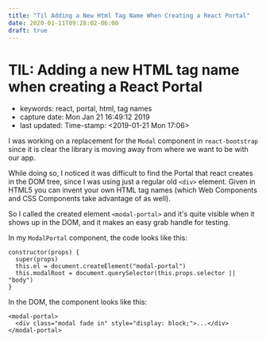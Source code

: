 ```yaml
---
title: "Til Adding a New Html Tag Name When Creating a React Portal"
date: 2020-01-11T09:28:02-06:00
draft: true
---
```


# TIL: Adding a new HTML tag name when creating a React Portal

* keywords: react, portal, html, tag names
* capture date: Mon Jan 21 16:49:12 2019
* last updated: Time-stamp: &lt;2019-01-21 Mon 17:06&gt;

I was working on a replacement for the `Modal` component in `react-bootstrap` since it is clear the library is moving away from where we want to be with our app.

While doing so, I noticed it was difficult to find the Portal that react creates in the DOM tree, since I was using just a regular old `<div>` element. Given in HTML5 you can invent your own HTML tag names \(which Web Components and CSS Components take advantage of as well\).

So I called the created element `<modal-portal>` and it's quite visible when it shows up in the DOM, and it makes an easy grab handle for testing.

In my `ModalPortal` component, the code looks like this:

```text
constructor(props) {
  super(props)
  this.el = document.createElement("modal-portal")
  this.modalRoot = document.querySelector(this.props.selector || "body")
}
```

In the DOM, the component looks like this:

```text
<modal-portal>
  <div class="modal fade in" style="display: block;">...</div>
</modal-portal>
```

